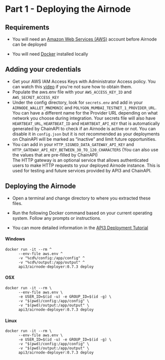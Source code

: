 # Part 1 - Deploying the Airnode

## Requirements

- You will need an [Amazon Web Services (AWS)](https://aws.amazon.com) account  before Airnode can be deployed

- You will need [Docker](https://docs.docker.com/get-docker/) installed locally

## Adding your credentials

- Get your AWS IAM Access Keys with Administrator Access policy. You can watch this [video](https://www.youtube.com/watch?v=KngM5bfpttA) if you're not sure how to obtain them.
- Populate the aws.env file with your ``` AWS_ACCESS_KEY_ID ``` and ``` AWS_SECRET_ACCESS_KEY ```
- Under the config directory, look for ```secrets.env``` and add in your ```AIRNODE_WALLET_MNEMONIC``` and ```POLYGON_MUMBAI_TESTNET_1_PROVIDER_URL```. You can have a different name for the Provider URL depending on what network you choose during integration. Your secrets file will also have ```HEARTBEAT_URL```, ```HEARTBEAT_ID``` and ```HEARTBEAT_API_KEY``` that is automatically generated by ChainAPI to check if an Airnode is active or not. You can disable it in ```config.json``` but it is not recommended as your deployments on ChainAPI will be marked as “inactive” and limit future opportunities.
- You can add in your ```HTTP_SIGNED_DATA_GATEWAY_API_KEY``` and ``` HTTP_GATEWAY_API_KEY_BETWEEN_30_TO_120_CHARACTERS``` (You can also use the values that are pre-filled by ChainAPI) <br>The HTTP gateway is an optional service that allows authenticated users to make HTTP requests to your deployed Airnode instance. This is used for testing and future services provided by API3 and ChainAPI.

## Deploying the Airnode

- Open a terminal and change directory to where you extracted these files.

- Run the following Docker command based on your current operating system. Follow any prompts or instructions.

- You can more detailed information in the [API3 Deployment Tutorial](https://docs.api3.org/airnode/v0.7/grp-providers/tutorial/) 

#### Windows
```
docker run -it --rm ^
      --env-file aws.env ^
      -v "%cd%/config:/app/config" ^
      -v "%cd%/output:/app/output" ^
      api3/airnode-deployer:0.7.3 deploy
```

#### OSX
```
docker run -it --rm \
      --env-file aws.env \
      -e USER_ID=$(id -u) -e GROUP_ID=$(id -g) \
      -v "$(pwd)/config:/app/config" \
      -v "$(pwd)/output:/app/output" \
      api3/airnode-deployer:0.7.3 deploy
```

#### Linux
```
docker run -it --rm \
      --env-file aws.env \
      -e USER_ID=$(id -u) -e GROUP_ID=$(id -g) \
      -v "$(pwd)/config:/app/config" \
      -v "$(pwd)/output:/app/output" \
      api3/airnode-deployer:0.7.3 deploy
```